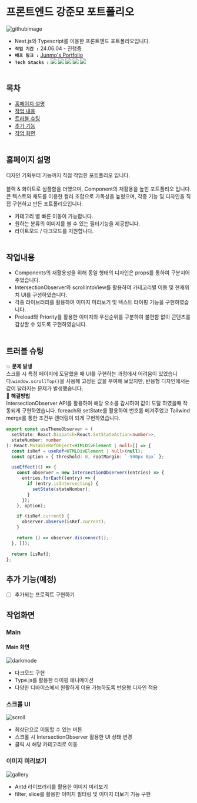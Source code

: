 # 프론트엔드 강준모 포트폴리오

![githubimage](https://github.com/user-attachments/assets/e7b265f3-639e-4de0-a4c5-4987203dca9d)

- Next.js와 Typescript를 이용한 프론트엔드 포트폴리오입니다.
  <br/>
- **`작업 기간 :`** 24.06.04 - 진행중
- **`배포 링크 :`** [Junmo's Portfolio](https://junmo-portfolio.vercel.app/)
- **`Tech Stacks :`** <img src="https://img.shields.io/badge/Next.js-000000?style=flat-square&logo=Next.js&logoColor=white"/> <img src="https://img.shields.io/badge/React-61DAFB?style=flat-square&logo=React&logoColor=black"/> <img src="https://img.shields.io/badge/Typescript-3178C6?style=flat-square&logo=Typescript&logoColor=white"/> <img src="https://img.shields.io/badge/Tailwind CSS-06B6D4?style=flat-square&logo=Tailwind CSS&logoColor=white"/> <img src="https://img.shields.io/badge/styled-components-DB7093?style=flat-square&logo=styled-components&logoColor=white"/>
  <br/>
  <br/>

## 목차

- [홈페이지 설명](#홈페이지-설명)
- [작업 내용](#작업내용)
- [트러블 슈팅](#트러블-슈팅)
- [추가 기능](<#추가-기능(예정)>)
- [작업 화면](#작업화면)
  <br/>
  <br/>

## 홈페이지 설명

디자인 기획부터 기능까지 직접 작업한 포트폴리오 입니다.  
<br/>
블랙 & 화이트로 심플함을 더했으며, Component의 재활용을 높힌 포트폴리오 입니다.
큰 텍스트와 채도를 이용한 컬러 조합으로 가독성을 높혔으며,
각종 기능 및 디자인을 직접 구현하고 만든 포트폴리오입니다.

- 카테고리 별 빠른 이동이 가능합니다.
- 원하는 분류의 이미지를 볼 수 있는 필터기능을 제공합니다.
- 라이트모드 / 다크모드를 지원합니다.
  <br/>
  <br/>

## 작업내용

- Components의 재활용성을 위해 동일 형태의 디자인은 props를 통하여 구분지어 주었습니다.
- IntersectionObserver와 scrollIntoView를 활용하여 카테고리별 이동 및 현재위치 UI를 구성하였습니다.
- 각종 라이브러리를 활용하여 이미지 미리보기 및 텍스트 타이핑 기능을 구현하였습니다.
- Preload와 Priority를 활용한 이미지의 우선순위를 구분하여 불편함 없이 콘텐츠를 감상할 수 있도록 구현하였습니다.
  <br/>
  <br/>

## 트러블 슈팅

💥 **문제 발생**  
스크롤 시 특정 페이지에 도달했을 때 UI를 구현하는 과정에서 어려움이 있었습니다.`window.scrollTop()`을 사용해 고정된 값을 부여해 보았지만, 반응형 디자인에서는 값이 달라지는 문제가 발생했습니다.
<br/>
👏 **해결방법**  
IntersectionObserver API를 활용하여 해당 요소를 감시하여 값이 도달 하였을때 작동되게 구현하였습니다. foreach와 setState를 활용하여 번호를 메겨주었고 Tailwind merge를 통한 조건부 렌더링이 되게 구현하였습니다.

```typescript
export const useThemeObserver = (
  setState: React.Dispatch<React.SetStateAction<number>>,
  stateNumber: number
): React.MutableRefObject<HTMLDivElement | null>[] => {
  const isRef = useRef<HTMLDivElement | null>(null);
  const option = { threshold: 0, rootMargin: `-500px 0px` };

  useEffect(() => {
    const observer = new IntersectionObserver((entries) => {
      entries.forEach((entry) => {
        if (entry.isIntersecting) {
          setState(stateNumber);
        }
      });
    }, option);

    if (isRef.current) {
      observer.observe(isRef.current);
    }

    return () => observer.disconnect();
  }, []);

  return [isRef];
};
```

## 추가 기능(예정)

- [ ] 추가되는 프로젝트 구현하기

## 작업화면

### Main

#### Main 화면

![darkmode](https://github.com/user-attachments/assets/e2dd9027-8634-49ad-9138-7798355b655b)

- 다크모드 구현
- Type.js를 활용한 타이핑 애니메이션
- 다양한 디바이스에서 원활하게 이용 가능하도록 반응형 디자인 적용

### 스크롤 UI

![scroll](https://github.com/user-attachments/assets/ad632af7-884e-451b-a2fd-557b814031f8)

- 최상단으로 이동할 수 있는 버튼
- 스크롤 시 IntersectionObserver 활용한 UI 상태 변경
- 클릭 시 해당 카테고리로 이동

### 이미지 미리보기

![gallery](https://github.com/user-attachments/assets/8548146d-1652-4144-a304-0a28233ed41b)

- Antd 라이브러리를 활용한 이미지 미리보기
- filter, slice를 활용한 이미지 필터링 및 이미지 더보기 기능 구현
